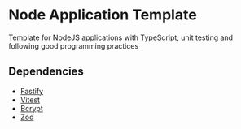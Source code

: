 # Node Application Template

Template for NodeJS applications with TypeScript, unit testing and following good programming practices

## Dependencies

- [Fastify](https://www.fastify.io)
- [Vitest](https://vitest.dev)
- [Bcrypt](https://www.npmjs.com/package/bcrypt)
- [Zod](https://www.npmjs.com/package/zod)
